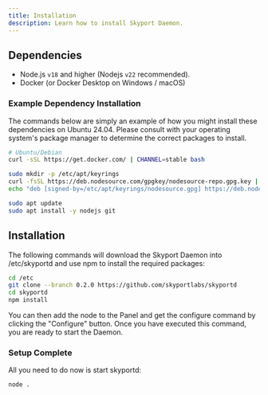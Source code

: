 ```yaml
---
title: Installation
description: Learn how to install Skyport Daemon.
---
```


## Dependencies

* Node.js `v18` and higher (Nodejs `v22` recommended).
* Docker (or Docker Desktop on Windows / macOS)

### Example Dependency Installation

The commands below are simply an example of how you might install these dependencies on Ubuntu 24.04. Please consult with your
operating system's package manager to determine the correct packages to install.

```sh
# Ubuntu/Debian
curl -sSL https://get.docker.com/ | CHANNEL=stable bash

sudo mkdir -p /etc/apt/keyrings
curl -fsSL https://deb.nodesource.com/gpgkey/nodesource-repo.gpg.key | sudo gpg --dearmor -o /etc/apt/keyrings/nodesource.gpg
echo "deb [signed-by=/etc/apt/keyrings/nodesource.gpg] https://deb.nodesource.com/node_16.x nodistro main" | sudo tee /etc/apt/sources.list.d/nodesource.list

sudo apt update
sudo apt install -y nodejs git
```

## Installation

The following commands will download the Skyport Daemon into /etc/skyportd and use npm to install the required packages:

``` bash
cd /etc
git clone --branch 0.2.0 https://github.com/skyportlabs/skyportd
cd skyportd
npm install
```

You can then add the node to the Panel and get the configure command by clicking the "Configure" button. Once you have executed this command, you are ready to start the Daemon.

### Setup Complete

All you need to do now is start skyportd:
``` bash
node .
```
